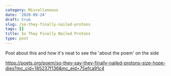 ```yaml
---
category: Miscellaneous
date: '2020-09-24'
draft: true
slug: /so-they-finally-nailed-protons
tags: []
title: So They Finally Nailed Protons
type: post
---
```



Post about this and how it's neat to see the 'about the poem' on the side

https://poets.org/poem/so-they-say-they-finally-nailed-protons-size-hope-dies?mc_cid=185237f136&mc_eid=75efca91c4